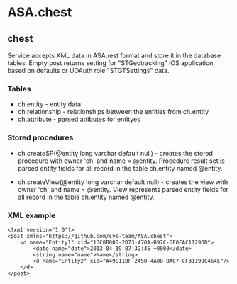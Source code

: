 ASA.chest
===========

chest
------------

Service accepts XML data in ASA.rest format and store it in the database tables.
Empty post returns setting for "STGeotracking" iOS application, based on defaults or UOAuth role "STGTSettings" data.

### Tables

* ch.entity - entity data
* ch.relationship - relationships between the entities from ch.entity
* ch.attribute - parsed attibutes for entityes


### Stored procedures

* ch.createSP(@entity long varchar default null) - creates the stored procedure with owner 'ch' and name = @entity. Procedure result set is parsed entity fields for all record in the table ch.entity named @entity.

*  ch.createView(@entity long varchar default null) - creates the view with owner 'ch' and name = @entity. View represents parsed entity fields for all record in the table ch.entity named @entity.



### XML example

	<?xml version="1.0"?> 
	<post xmlns="https://github.com/sys-team/ASA.chest">
		<d name="Entity1" xid="13C8B00D-2D73-470A-B97C-6F0FAC11290B">
			<date name="date">2013-04-19 07:32:45 +0000</date>
			<string name="name">Name</string>
			<d name="Entity2" xid="A49E11BF-2450-4A08-BAC7-CF31199C464E"/>
		</d>
	</post>